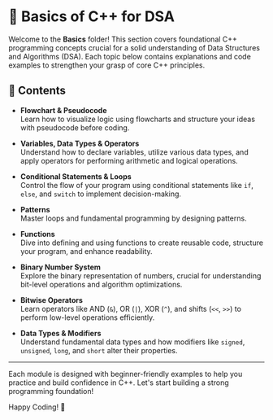 # 📘 Basics of C++ for DSA

Welcome to the **Basics** folder! This section covers foundational C++ programming concepts crucial for a solid understanding of Data Structures and Algorithms (DSA). Each topic below contains explanations and code examples to strengthen your grasp of core C++ principles.

## 📂 Contents

- **Flowchart & Pseudocode**  
  Learn how to visualize logic using flowcharts and structure your ideas with pseudocode before coding.

- **Variables, Data Types & Operators**  
  Understand how to declare variables, utilize various data types, and apply operators for performing arithmetic and logical operations.

- **Conditional Statements & Loops**  
  Control the flow of your program using conditional statements like `if`, `else`, and `switch` to implement decision-making.

- **Patterns**  
  Master loops and fundamental programming by designing patterns.

- **Functions**  
  Dive into defining and using functions to create reusable code, structure your program, and enhance readability.

- **Binary Number System**  
  Explore the binary representation of numbers, crucial for understanding bit-level operations and algorithm optimizations.

- **Bitwise Operators**  
  Learn operators like AND (`&`), OR (`|`), XOR (`^`), and shifts (`<<`, `>>`) to perform low-level operations efficiently.

- **Data Types & Modifiers**  
  Understand fundamental data types and how modifiers like `signed`, `unsigned`, `long`, and `short` alter their properties.

---

Each module is designed with beginner-friendly examples to help you practice and build confidence in C++. Let's start building a strong programming foundation!

Happy Coding! 🚀
